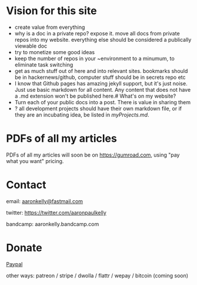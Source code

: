 # Vision for this site
- create value from everything
- why is a doc in a private repo? expose it. move all docs from private repos into my website. everything else should be considered a publically viewable doc
- try to monetize some good ideas
- keep the number of repos in your ~environment to a minumum, to eliminate task switching
- get as much stuff out of here and into relevant sites. bookmarks should be in
hackernews/github, computer stuff should be in secrets repo etc
- I know that Github pages has amazing jekyll support, but it's just noise.
Just use basic markdown for all content. Any content that does not have a .md
extension won't be published here.# What's on my website?
- Turn each of your public docs into a post. There is value in sharing them
- ? all development projects should have their own markdown file, or if they are an
incubating idea, be listed in _myProjects.md_.

# PDFs of all my articles
PDFs of all my articles will soon be on https://gumroad.com, using
"pay what you want" pricing.

# Contact

email: aaronkelly@fastmail.com

twitter: https://twitter.com/aaronpaulkelly

bandcamp: aaronkelly.bandcamp.com

# Donate
[Paypal](https://www.paypal.com/cgi-bin/webscr?cmd=_donations&business=DTJST2MAMPYQ8&currency_code=EUR&source=url)

other ways: patreon / stripe / dwolla / flattr / wepay / bitcoin (coming soon)
